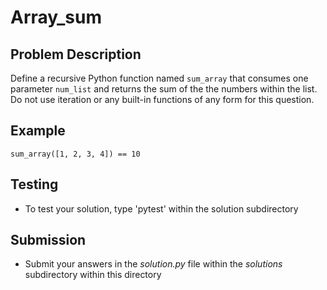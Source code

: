 # Array_sum

## Problem Description
Define a recursive Python function named `sum_array` that consumes one parameter `num_list` and returns the sum of the the numbers within the list. Do not use iteration or any built-in functions of any form for this question.

## Example
```
sum_array([1, 2, 3, 4]) == 10
```

## Testing
* To test your solution, type 'pytest' within the solution subdirectory

## Submission
* Submit your answers in the *solution.py* file within the *solutions* subdirectory within this directory

